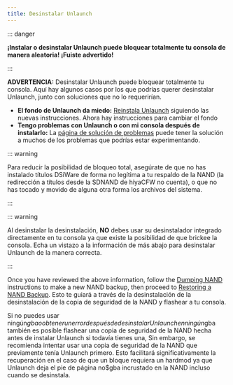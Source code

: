 ```yaml
---
title: Desinstalar Unlaunch
---
```


::: danger

**¡Instalar o desinstalar Unlaunch puede bloquear totalmente tu consola de manera aleatoria! ¡Fuiste advertido!**

:::

**ADVERTENCIA:** Desinstalar Unlaunch puede bloquear totalmente tu consola. Aquí hay algunos casos por los que podrías querer desinstalar Unlaunch, junto con soluciones que no lo requerirían.

- **El fondo de Unlaunch da miedo:** [Reinstala Unlaunch](installing-unlaunch.html) siguiendo las nuevas instrucciones. Ahora hay instrucciones para cambiar el fondo
- **Tengo problemas con Unlaunch o con mi consola después de instalarlo:** La [página de solución de problemas](troubleshooting.html#unlaunch) puede tener la solución a muchos de los problemas que podrías estar experimentando.

::: warning

Para reducir la posibilidad de bloqueo total, asegúrate de que no has instalado títulos DSiWare de forma no legítima a tu respaldo de la NAND (la redirección a títulos desde la SDNAND de hiyaCFW no cuenta), o que no has tocado y movido de alguna otra forma los archivos del sistema.

:::

::: warning

Al desinstalar la desinstalación, **NO** debes usar su desinstalador integrado directamente en tu consola ya que existe la posibilidad de que brickee la consola. Echa un vistazo a la información de más abajo para desinstalar Unlaunch de la manera correcta.

:::

Once you have reviewed the above information, follow the [Dumping NAND](dumping-nand.html) instructions to make a new NAND backup, then proceed to [Restoring a NAND Backup](restoring-nand.html). Esto te guiará a través de la desinstalación de la desinstalación de la copia de seguridad de la NAND y flashear a tu consola.

Si no puedes usar ningún$gba o obtener un error después de desinstalar Unlaunch en ningún$gba también es posible flashear una copia de seguridad de la NAND hecha antes de instalar Unlaunch si todavía tienes una, Sin embargo, se recomienda intentar usar una copia de seguridad de la NAND que previamente tenía Unlaunch primero. Esto facilitará significativamente la recuperación en el caso de que un bloque requiera un hardmod ya que Unlaunch deja el pie de página no$gba incrustado en la NAND incluso cuando se desinstala.
